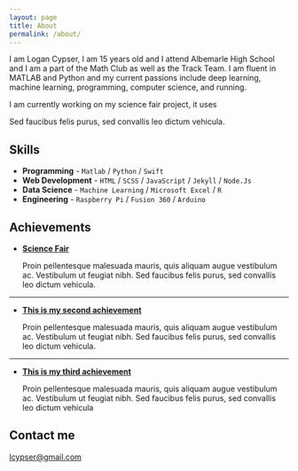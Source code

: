 ```yaml
---
layout: page
title: About
permalink: /about/
---
```


I am Logan Cypser, I am 15 years old and I attend Albemarle High School and I am a part of the Math Club as well as the Track Team. I am fluent in MATLAB and Python and my current passions include deep learning, machine learning, programming, computer science, and running.

I am currently working on my science fair project, it uses

Sed faucibus felis purus, sed convallis leo dictum vehicula.


## Skills

* **Programming** - `Matlab` / `Python` / `Swift` 
* **Web Development** - `HTML` / `SCSS` / `JavaScript` / `Jekyll` / `Node.Js`
* **Data Science** - `Machine Learning` / `Microsoft Excel` / `R`
* **Engineering** - `Raspberry Pi` / `Fusion 360` / `Arduino` 

    
    
## Achievements


* [**Science Fair**](#) 
   
   Proin pellentesque malesuada mauris, quis aliquam augue vestibulum ac. Vestibulum ut feugiat nibh. Sed faucibus felis purus, sed convallis leo dictum vehicula.

***

* [**This is my second achievement**](#) 

    Proin pellentesque malesuada mauris, quis aliquam augue vestibulum ac. Vestibulum ut feugiat nibh. Sed faucibus felis purus, sed convallis leo dictum vehicula.

***

* [**This is my third achievement**](#) 

   Proin pellentesque malesuada mauris, quis aliquam augue vestibulum ac. Vestibulum ut feugiat nibh. Sed faucibus felis purus, sed convallis leo dictum vehicula


## Contact me

[lcypser@gmail.com](mailto:lcypser@gmail.com)
